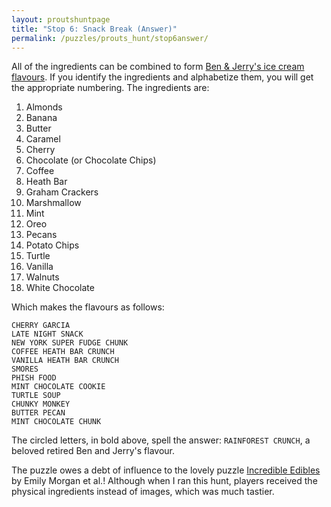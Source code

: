 ```yaml
---
layout: proutshuntpage
title: "Stop 6: Snack Break (Answer)"
permalink: /puzzles/prouts_hunt/stop6answer/
---
```


All of the ingredients can be combined to form [Ben & Jerry's ice cream flavours](http://en.wikipedia.org/wiki/List_of_Ben_and_jerry%27s_ice_creams). If you identify the ingredients and alphabetize them, you will get the appropriate numbering. The ingredients are:

1. Almonds
2. Banana
3. Butter
4. Caramel
5. Cherry
6. Chocolate (or Chocolate Chips)
7. Coffee
8. Heath Bar
9. Graham Crackers
10. Marshmallow
11. Mint
12. Oreo
13. Pecans
14. Potato Chips
15. Turtle
16. Vanilla
17. Walnuts
18. White Chocolate

Which makes the flavours as follows:


	CHERRY GARCIA
	LATE NIGHT SNACK
	NEW YORK SUPER FUDGE CHUNK
	COFFEE HEATH BAR CRUNCH
	VANILLA HEATH BAR CRUNCH
	SMORES
	PHISH FOOD
	MINT CHOCOLATE COOKIE
	TURTLE SOUP
	CHUNKY MONKEY
	BUTTER PECAN
	MINT CHOCOLATE CHUNK

The circled letters, in bold above, spell the answer: <code>RAINFOREST CRUNCH</code>, a beloved retired Ben and Jerry's flavour.

The puzzle owes a debt of influence to the lovely puzzle [Incredible Edibles](http://www.mit.edu/~puzzle/12/charles_lutwidge_dodgson/incredible_edibles/) by Emily Morgan et al.! Although when I ran this hunt, players received the physical ingredients instead of images, which was much tastier.